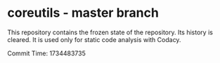 # coreutils - master branch

This repository contains the frozen state of the repository.
Its history is cleared. It is used only for static code
analysis with Codacy.

Commit Time: 1734483735
